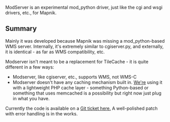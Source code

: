 <!-- Name: ModServer -->
<!-- Version: 2 -->
<!-- Last-Modified: 2008/11/23 18:15:43 -->
<!-- Author: tom -->
ModServer is an experimental mod_python driver, just like the cgi and wsgi drivers, etc., for Mapnik.

## Summary

Mainly it was developed because Mapnik was missing a mod_python-based WMS server. Internally, it's extremely similar to cgiserver.py, and externally, it is identical - as far as WMS compatibility, etc.

Modserver isn't meant to be a replacement for TileCache - it is quite different in a few ways:

 * Modserver, like cgiserver, etc., supports WMS, not WMS-C
 * Modserver doesn't have any caching mechanism built in. [We're](http://www.developmentseed.org/) using it with a lightweight PHP cache layer - something Python-based or something that uses memcached is a possibility but right now just plug in what you have.

Currently the code is available on a [Git ticket here.](https://github.com/mapnik/mapnik/issues/101) A well-polished patch with error handling is in the works.